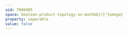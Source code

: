 ```yaml
---
uid: T000405
space: boolean-product-topology-on-mathbb{r}^{omega}
property: separable
value: false
---
```

